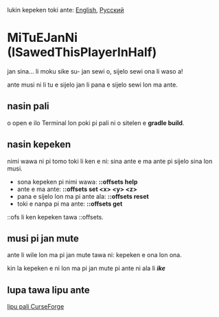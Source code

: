 lukin kepeken toki ante: [English](../master/README.md "View in English"), [Русский](../master/README.ru_ru.md "Смотреть на русском")


# MiTuEJanNi (ISawedThisPlayerInHalf)
jan sina... li moku sike su- jan sewi o, sijelo sewi ona li waso a!

ante musi ni li tu e sijelo jan li pana e sijelo sewi lon ma ante.


## nasin pali
o open e ilo Terminal lon poki pi pali ni o sitelen e **gradle build**.

  
## nasin kepeken
nimi wawa ni pi tomo toki li ken e ni: sina ante e ma ante pi sijelo sina lon musi.

* sona kepeken pi nimi wawa: **::offsets help**
* ante e ma ante: **::offsets set \<x> \<y> \<z>**
* pana e sijelo lon ma pi ante ala: **::offsets reset**
* toki e nanpa pi ma ante: **::offsets get**

::ofs li ken kepeken tawa ::offsets.


## musi pi jan mute
ante li wile lon ma pi jan mute tawa ni: kepeken e ona lon ona.

kin la kepeken e ni lon ma pi jan mute pi ante ni ala li **_ike_**


## lupa tawa lipu ante
[lipu pali CurseForge](https://www.curseforge.com/minecraft/mc-mods/i-sawed-this-player-in-half "lipu pali pi ante I Sawed This Player In Half! lon lipu CurseForge")
